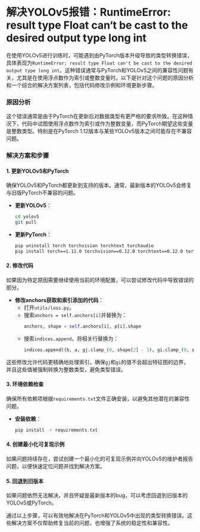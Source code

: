 # 解决YOLOv5报错：RuntimeError: result type Float can‘t be cast to the desired output type long int

在使用YOLOv5进行训练时，可能遇到由PyTorch版本升级导致的类型转换错误，具体表现为`RuntimeError: result type Float can't be cast to the desired output type long int`。这种错误通常与PyTorch和YOLOv5之间的兼容性问题有关，尤其是在使用浮点数作为索引或整数变量时。以下是针对这个问题的原因分析和一个综合的解决方案列表，包括代码修改示例和环境更新步骤。

### 原因分析

这个错误通常是由于PyTorch在更新后对数据类型有更严格的要求所致。在这种情况下，代码中试图使用浮点数作为索引或作为整数变量，而PyTorch期望这些变量是整数类型。特别是在PyTorch 1.12版本与某些YOLOv5版本之间可能存在不兼容问题。

### 解决方案和步骤

#### 1. **更新YOLOv5和PyTorch**
确保YOLOv5和PyTorch都更新到支持的版本。通常，最新版本的YOLOv5会修复与旧版PyTorch不兼容的问题。

- **更新YOLOv5**：
  ```bash
  cd yolov5
  git pull
  ```

- **更新PyTorch**：
  ```bash
  pip uninstall torch torchvision torchtext torchaudio
  pip install torch==1.11.0 torchvision==0.12.0 torchtext==0.12.0 torchaudio==0.11.0
  ```

#### 2. **修改代码**
如果因为特定原因需要继续使用当前的环境配置，可以尝试修改代码中导致错误的部分。

- **修改anchors获取和索引添加的代码**：
  - 打开`utils/loss.py`。
  - 搜索`anchors = self.anchors[i]`并替换为：
    ```python
    anchors, shape = self.anchors[i], p[i].shape
    ```
  - 搜索`indices.append`，将相关行替换为：
    ```python
    indices.append((b, a, gj.clamp_(0, shape[2] - 1), gi.clamp_(0, shape[3] - 1)))  # image, anchor, grid indices
    ```

这些修改允许代码更精确地处理索引，确保`gj`和`gi`的值不会超出特征图的边界，并且这些值被强制转换为整数类型，避免类型错误。

#### 3. **环境依赖检查**
确保所有依赖项根据`requirements.txt`文件正确安装，以避免其他潜在的兼容性问题。

- **安装依赖**：
  ```bash
  pip install -r requirements.txt
  ```

#### 4. **创建最小化可复现示例**
如果问题持续存在，尝试创建一个最小化的可复现示例并向YOLOv5的维护者报告问题，以便快速定位问题并找到解决方案。

#### 5. **回退到旧版本**
如果问题依然无法解决，并且怀疑是最新版本的bug，可以考虑回退到旧版本的YOLOv5或PyTorch。

通过以上步骤，可以有效地解决在PyTorch和YOLOv5中出现的类型转换错误。这些解决方案不仅帮助修复当前的问题，也增强了系统的稳定性和兼容性。